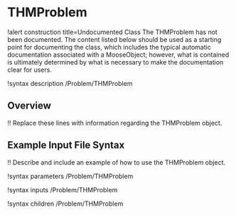 # THMProblem

!alert construction title=Undocumented Class
The THMProblem has not been documented. The content listed below should be used as a starting point for
documenting the class, which includes the typical automatic documentation associated with a
MooseObject; however, what is contained is ultimately determined by what is necessary to make the
documentation clear for users.

!syntax description /Problem/THMProblem

## Overview

!! Replace these lines with information regarding the THMProblem object.

## Example Input File Syntax

!! Describe and include an example of how to use the THMProblem object.

!syntax parameters /Problem/THMProblem

!syntax inputs /Problem/THMProblem

!syntax children /Problem/THMProblem
